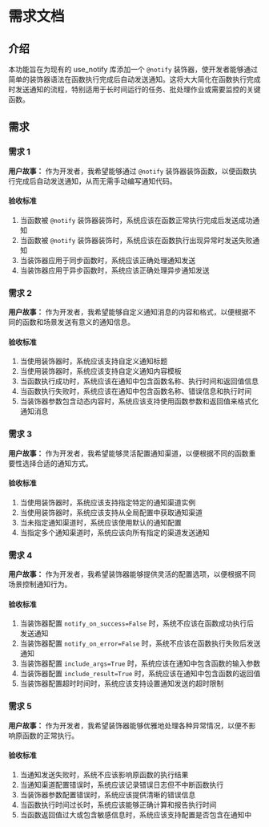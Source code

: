 # 需求文档

## 介绍

本功能旨在为现有的 use_notify 库添加一个 `@notify` 装饰器，使开发者能够通过简单的装饰器语法在函数执行完成后自动发送通知。这将大大简化在函数执行完成时发送通知的流程，特别适用于长时间运行的任务、批处理作业或需要监控的关键函数。

## 需求

### 需求 1

**用户故事：** 作为开发者，我希望能够通过 `@notify` 装饰器装饰函数，以便函数执行完成后自动发送通知，从而无需手动编写通知代码。

#### 验收标准

1. 当函数被 `@notify` 装饰器装饰时，系统应该在函数正常执行完成后发送成功通知
2. 当函数被 `@notify` 装饰器装饰时，系统应该在函数执行出现异常时发送失败通知
3. 当装饰器应用于同步函数时，系统应该正确处理通知发送
4. 当装饰器应用于异步函数时，系统应该正确处理异步通知发送

### 需求 2

**用户故事：** 作为开发者，我希望能够自定义通知消息的内容和格式，以便根据不同的函数和场景发送有意义的通知信息。

#### 验收标准

1. 当使用装饰器时，系统应该支持自定义通知标题
2. 当使用装饰器时，系统应该支持自定义通知内容模板
3. 当函数执行成功时，系统应该在通知中包含函数名称、执行时间和返回值信息
4. 当函数执行失败时，系统应该在通知中包含函数名称、错误信息和执行时间
5. 当装饰器参数包含动态内容时，系统应该支持使用函数参数和返回值来格式化通知消息

### 需求 3

**用户故事：** 作为开发者，我希望能够灵活配置通知渠道，以便根据不同的函数重要性选择合适的通知方式。

#### 验收标准

1. 当使用装饰器时，系统应该支持指定特定的通知渠道实例
2. 当使用装饰器时，系统应该支持从全局配置中获取通知渠道
3. 当未指定通知渠道时，系统应该使用默认的通知配置
4. 当指定多个通知渠道时，系统应该向所有指定的渠道发送通知

### 需求 4

**用户故事：** 作为开发者，我希望装饰器能够提供灵活的配置选项，以便根据不同场景控制通知行为。

#### 验收标准

1. 当装饰器配置 `notify_on_success=False` 时，系统不应该在函数成功执行后发送通知
2. 当装饰器配置 `notify_on_error=False` 时，系统不应该在函数执行失败后发送通知
3. 当装饰器配置 `include_args=True` 时，系统应该在通知中包含函数的输入参数
4. 当装饰器配置 `include_result=True` 时，系统应该在通知中包含函数的返回值
5. 当装饰器配置超时时间时，系统应该支持设置通知发送的超时限制

### 需求 5

**用户故事：** 作为开发者，我希望装饰器能够优雅地处理各种异常情况，以便不影响原函数的正常执行。

#### 验收标准

1. 当通知发送失败时，系统不应该影响原函数的执行结果
2. 当通知渠道配置错误时，系统应该记录错误日志但不中断函数执行
3. 当装饰器参数配置错误时，系统应该提供清晰的错误信息
4. 当函数执行时间过长时，系统应该能够正确计算和报告执行时间
5. 当函数返回值过大或包含敏感信息时，系统应该支持配置是否包含在通知中